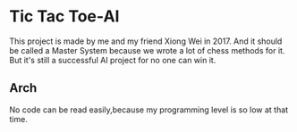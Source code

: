 # Tic Tac Toe-AI

This project is made by me and my friend Xiong Wei in 2017. And it should be called a Master System because we wrote a lot of chess methods for it.  
But it's still a successful AI project for no one can win it.

## Arch

No code can be read easily,because my programming level is so low at that time.